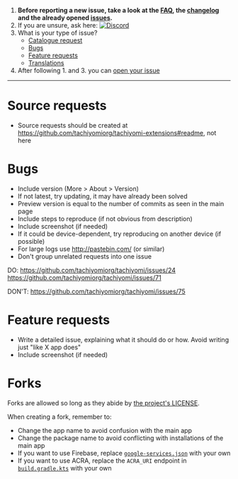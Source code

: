 1. **Before reporting a new issue, take a look at the [FAQ](https://tachiyomi.org/help/faq/), the [changelog](https://github.com/tachiyomiorg/tachiyomi/releases) and the already opened [issues](https://github.com/tachiyomiorg/tachiyomi/issues).**
2. If you are unsure, ask here: [![Discord](https://img.shields.io/discord/349436576037732353.svg)](https://discord.gg/tachiyomi)
3. What is your type of issue?
    * [Catalogue request](#catalogue-requests)
    * [Bugs](#bugs)
    * [Feature requests](#feature-requests)
    * [Translations](https://tachiyomi.org/help/contribution/#translation)
4. After following 1. and 3. you can [open your issue](https://github.com/tachiyomiorg/tachiyomi/issues/new)

---

# Source requests

* Source requests should be created at https://github.com/tachiyomiorg/tachiyomi-extensions#readme, not here

# Bugs
* Include version (More > About > Version)
 * If not latest, try updating, it may have already been solved
 * Preview version is equal to the number of commits as seen in the main page
* Include steps to reproduce (if not obvious from description)
* Include screenshot (if needed)
* If it could be device-dependent, try reproducing on another device (if possible)
* For large logs use http://pastebin.com/ (or similar)
* Don't group unrelated requests into one issue

DO: https://github.com/tachiyomiorg/tachiyomi/issues/24 https://github.com/tachiyomiorg/tachiyomi/issues/71

DON'T: https://github.com/tachiyomiorg/tachiyomi/issues/75


# Feature requests

* Write a detailed issue, explaining what it should do or how. Avoid writing just "like X app does"
* Include screenshot (if needed)


# Forks

Forks are allowed so long as they abide by [the project's LICENSE](https://github.com/tachiyomiorg/tachiyomi/blob/master/LICENSE).

When creating a fork, remember to:

- Change the app name to avoid confusion with the main app
- Change the package name to avoid conflicting with installations of the main app
- If you want to use Firebase, replace [`google-services.json`](https://github.com/tachiyomiorg/tachiyomi/blob/master/app/src/standard/google-services.json) with your own
- If you want to use ACRA, replace the `ACRA_URI` endpoint in [`build.gradle.kts`](https://github.com/tachiyomiorg/tachiyomi/blob/master/app/build.gradle.kts) with your own

